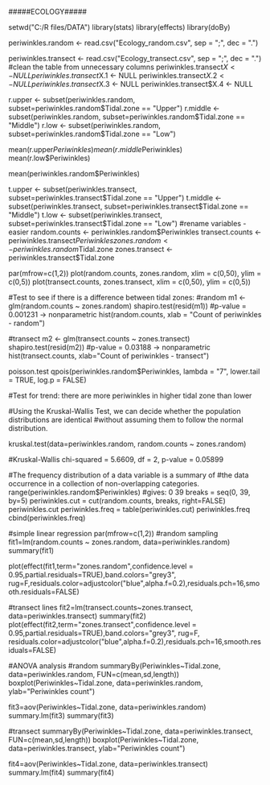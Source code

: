 #####ECOLOGY#####

setwd("C:/R files/DATA")
library(stats)
library(effects)
library(doBy)

periwinkles.random <- read.csv("Ecology_random.csv", sep = ";", dec = ".")

periwinkles.transect <- read.csv("Ecology_transect.csv", sep = ";", dec = ".")
#clean the table from unnecessary columns 
periwinkles.transect$X <- NULL
periwinkles.transect$X.1 <- NULL
periwinkles.transect$X.2 <- NULL
periwinkles.transect$X.3 <- NULL
periwinkles.transect$X.4 <- NULL


r.upper <- subset(periwinkles.random, subset=periwinkles.random$Tidal.zone == "Upper")
r.middle <- subset(periwinkles.random, subset=periwinkles.random$Tidal.zone == "Middle")
r.low <- subset(periwinkles.random, subset=periwinkles.random$Tidal.zone == "Low")

mean(r.upper$Periwinkles)
mean(r.middle$Periwinkles)
mean(r.low$Periwinkles)

mean(periwinkles.random$Periwinkles)

t.upper <- subset(periwinkles.transect, subset=periwinkles.transect$Tidal.zone == "Upper")
t.middle <- subset(periwinkles.transect, subset=periwinkles.transect$Tidal.zone == "Middle")
t.low <- subset(periwinkles.transect, subset=periwinkles.transect$Tidal.zone == "Low")
#rename variables - easier 
random.counts <- periwinkles.random$Periwinkles
transect.counts <- periwinkles.transect$Periwinkles
zones.random <- periwinkles.random$Tidal.zone
zones.transect <- periwinkles.transect$Tidal.zone

par(mfrow=c(1,2))
plot(random.counts, zones.random, xlim = c(0,50), ylim = c(0,5))
plot(transect.counts, zones.transect, xlim = c(0,50), ylim = c(0,5))



#Test to see if there is a difference between tidal zones: 
#random
m1 <- glm(random.counts ~ zones.random)
shapiro.test(resid(m1))
#p-value = 0.001231 -> nonparametric
hist(random.counts, xlab = "Count of periwinkles - random")

#transect 
m2 <- glm(transect.counts ~ zones.transect)
shapiro.test(resid(m2))
#p-value = 0.03188 -> nonparametric
hist(transect.counts, xlab="Count of periwinkles - transect") 


poisson.test
qpois(periwinkles.random$Periwinkles, lambda = "7", lower.tail = TRUE, log.p = FALSE)


#Test for trend: there are more periwinkles in higher tidal zone than lower

#Using the Kruskal-Wallis Test, we can decide whether the population distributions are identical 
#without assuming them to follow the normal distribution.

kruskal.test(data=periwinkles.random, random.counts ~ zones.random)

#Kruskal-Wallis chi-squared = 5.6609, df = 2, p-value = 0.05899


#The frequency distribution of a data variable is a summary of 
#the data occurrence in a collection of non-overlapping categories.
range(periwinkles.random$Periwinkles) #gives: 0 39
breaks = seq(0, 39, by=5)
periwinkles.cut = cut(random.counts, breaks, right=FALSE)
periwinkles.cut
periwinkles.freq = table(periwinkles.cut)
periwinkles.freq
cbind(periwinkles.freq)

#simple linear regression
par(mfrow=c(1,2))
#random sampling
fit1=lm(random.counts ~ zones.random, data=periwinkles.random)
summary(fit1) 

plot(effect(fit1,term="zones.random",confidence.level = 0.95,partial.residuals=TRUE),band.colors="grey3", rug=F,residuals.color=adjustcolor("blue",alpha.f=0.2),residuals.pch=16,smooth.residuals=FALSE)

#transect lines
fit2=lm(transect.counts~zones.transect, data=periwinkles.transect)
summary(fit2)
plot(effect(fit2,term="zones.transect",confidence.level = 0.95,partial.residuals=TRUE),band.colors="grey3", rug=F,
     residuals.color=adjustcolor("blue",alpha.f=0.2),residuals.pch=16,smooth.residuals=FALSE)

#ANOVA analysis
#random
summaryBy(Periwinkles~Tidal.zone, data=periwinkles.random, FUN=c(mean,sd,length))
boxplot(Periwinkles~Tidal.zone, data=periwinkles.random, ylab="Periwinkles count")

fit3=aov(Periwinkles~Tidal.zone, data=periwinkles.random)
summary.lm(fit3) 
summary(fit3)

#transect
summaryBy(Periwinkles~Tidal.zone, data=periwinkles.transect, FUN=c(mean,sd,length))
boxplot(Periwinkles~Tidal.zone, data=periwinkles.transect, ylab="Periwinkles count")

fit4=aov(Periwinkles~Tidal.zone, data=periwinkles.transect)
summary.lm(fit4) 
summary(fit4)
